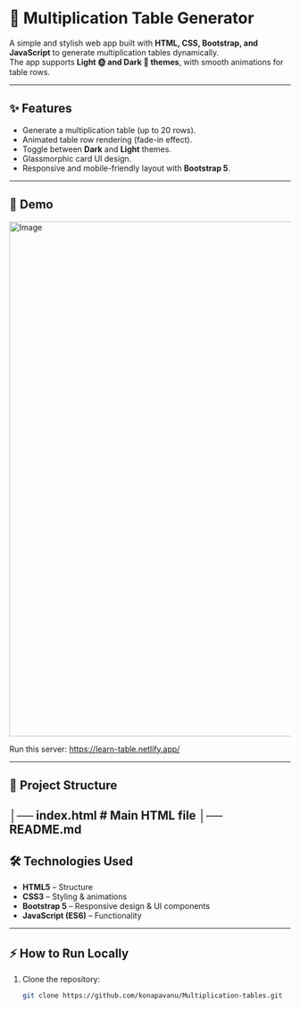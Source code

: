 # 🧮 Multiplication Table Generator  

A simple and stylish web app built with **HTML, CSS, Bootstrap, and JavaScript** to generate multiplication tables dynamically.  
The app supports **Light 🌞 and Dark 🌙 themes**, with smooth animations for table rows.  

---

## ✨ Features
- Generate a multiplication table (up to 20 rows).  
- Animated table row rendering (fade-in effect).  
- Toggle between **Dark** and **Light** themes.  
- Glassmorphic card UI design.  
- Responsive and mobile-friendly layout with **Bootstrap 5**.  

---

## 🚀 Demo
<img width="1913" height="922" alt="Image" src="https://github.com/user-attachments/assets/42d6d77e-98b3-4c4a-a889-3526e2f8e394" />


Run this server: https://learn-table.netlify.app/

---

## 📂 Project Structure
│── index.html # Main HTML file
│── README.md
---

## 🛠️ Technologies Used
- **HTML5** – Structure  
- **CSS3** – Styling & animations  
- **Bootstrap 5** – Responsive design & UI components  
- **JavaScript (ES6)** – Functionality  

---

## ⚡ How to Run Locally
1. Clone the repository:
   ```bash
   git clone https://github.com/konapavanu/Multiplication-tables.git
